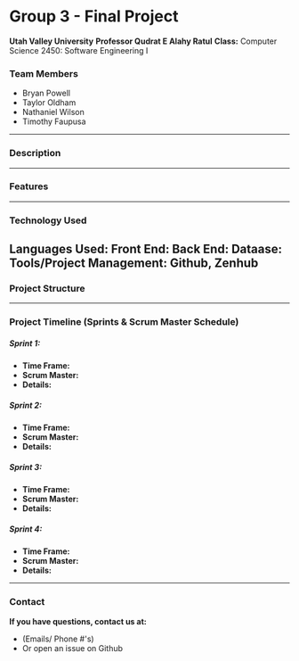 # Group 3 - Final Project

**Utah Valley University**
**Professor Qudrat E Alahy Ratul**
**Class:** Computer Science 2450: Software Engineering I

### Team Members

- Bryan Powell
- Taylor Oldham
- Nathaniel Wilson
- Timothy Faupusa
---

### Description

---

### Features

---

### Technology Used
**Languages Used:**
**Front End:**
**Back End:**
**Dataase:**
**Tools/Project Management:** Github, Zenhub
---

### Project Structure

---

### Project Timeline (Sprints & Scrum Master Schedule)

##### Sprint 1:

- **Time Frame:** 
- **Scrum Master:**
- **Details:**

##### Sprint 2:
- **Time Frame:** 
- **Scrum Master:**
- **Details:**

##### Sprint 3:
- **Time Frame:** 
- **Scrum Master:**
- **Details:**

##### Sprint 4:
- **Time Frame:** 
- **Scrum Master:**
- **Details:**
---

### Contact

**If you have questions, contact us at:**
- (Emails/ Phone #'s)
- Or open an issue on Github
